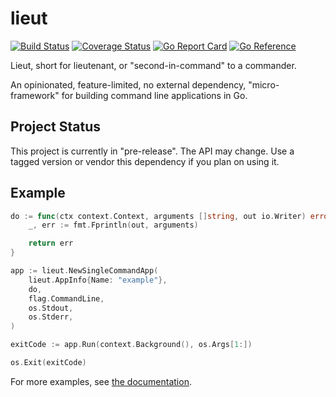 # lieut

[![Build Status](https://github.com/Rican7/lieut/actions/workflows/main.yml/badge.svg?branch=main)](https://github.com/Rican7/lieut/actions/workflows/main.yml)
[![Coverage Status](https://coveralls.io/repos/github/Rican7/lieut/badge.svg)](https://coveralls.io/github/Rican7/lieut)
[![Go Report Card](https://goreportcard.com/badge/Rican7/lieut)](http://goreportcard.com/report/Rican7/lieut)
[![Go Reference](https://pkg.go.dev/badge/github.com/Rican7/lieut.svg)](https://pkg.go.dev/github.com/Rican7/lieut)
<!--[![Latest Stable Version](https://img.shields.io/github/release/Rican7/lieut.svg?style=flat)](https://github.com/Rican7/lieut/releases)-->

Lieut, short for lieutenant, or "second-in-command" to a commander.

An opinionated, feature-limited, no external dependency, "micro-framework" for building command line applications in Go.


## Project Status

This project is currently in "pre-release". The API may change.
Use a tagged version or vendor this dependency if you plan on using it.


## Example

```go
do := func(ctx context.Context, arguments []string, out io.Writer) error {
	_, err := fmt.Fprintln(out, arguments)

	return err
}

app := lieut.NewSingleCommandApp(
	lieut.AppInfo{Name: "example"},
	do,
	flag.CommandLine,
	os.Stdout,
	os.Stderr,
)

exitCode := app.Run(context.Background(), os.Args[1:])

os.Exit(exitCode)
```

For more examples, see [the documentation](https://pkg.go.dev/github.com/Rican7/lieut).
